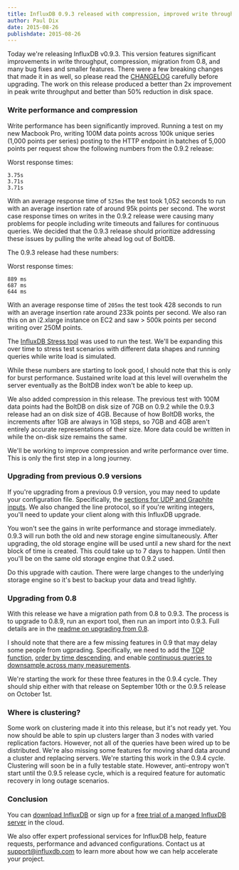 ```yaml
---
title: InfluxDB 0.9.3 released with compression, improved write throughput and migration from 0.8
author: Paul Dix
date: 2015-08-26
publishdate: 2015-08-26
---
```


Today we're releasing InfluxDB v0.9.3. This version features significant improvements in write throughput, compression, migration from 0.8, and many bug fixes and smaller features. There were a few breaking changes that made it in as well, so please read the <a href="https://github.com/influxdb/influxdb/blob/master/CHANGELOG.md#v093-unreleased" target="_">CHANGELOG</a> carefully before upgrading. The work on this release produced a better than 2x improvement in peak write throughput and better than 50% reduction in disk space.

### Write performance and compression

Write performance has been significantly improved. Running a test on my new Macbook Pro, writing 100M data points across 100k unique series (1,000 points per series) posting to the HTTP endpoint in batches of 5,000 points per request show the following numbers from the 0.9.2 release:

Worst response times:

```
3.75s
3.71s
3.71s
```

With an average response time of `525ms` the test took 1,052 seconds to run with an average insertion rate of around 95k points per second. The worst case response times on writes in the 0.9.2 release were causing many problems for people including write timeouts and failures for continuous queries. We decided that the 0.9.3 release should prioritize addressing these issues by pulling the write ahead log out of BoltDB.

The 0.9.3 release had these numbers:

Worst response times:

```
889 ms
687 ms
644 ms
```

With an average response time of `205ms` the test took 428 seconds to run with an average insertion rate around 233k points per second. We also ran this on an i2.xlarge instance on EC2 and saw > 500k points per second writing over 250M points.

The <a href="https://github.com/influxdb/influxdb/blob/master/cmd/influx_stress/influx_stress.go" target="_">InfluxDB Stress tool</a> was used to run the test. We'll be expanding this over time to stress test scenarios with different data shapes and running queries while write load is simulated.

While these numbers are starting to look good, I should note that this is only for burst performance. Sustained write load at this level will overwhelm the server eventually as the BoltDB index won't be able to keep up.

We also added compression in this release. The previous test with 100M data points had the BoltDB on disk size of 7GB on 0.9.2 while the 0.9.3 release had an on disk size of 4GB. Because of how BoltDB works, the increments after 1GB are always in 1GB steps, so 7GB and 4GB aren't entirely accurate representations of their size. More data could be written in while the on-disk size remains the same.

We'll be working to improve compression and write performance over time. This is only the first step in a long journey.

### Upgrading from previous 0.9 versions

If you're upgrading from a previous 0.9 version, you may need to update your configuration file. Specifically, the <a href="https://github.com/influxdb/influxdb/blob/master/etc/config.sample.toml#L198" target="_">sections for UDP and Graphite inputs</a>. We also changed the line protocol, so if you're writing integers, you'll need to update your client along with this InfluxDB upgrade.

You won't see the gains in write performance and storage immediately. 0.9.3 will run both the old and new storage engine simultaneously. After upgrading, the old storage engine will be used until a new shard for the next block of time is created. This could take up to 7 days to happen. Until then you'll be on the same old storage engine that 0.9.2 used.

Do this upgrade with caution. There were large changes to the underlying storage engine so it's best to backup your data and tread lightly.

### Upgrading from 0.8

With this release we have a migration path from 0.8 to 0.9.3. The process is to upgrade to 0.8.9, run an export tool, then run an import into 0.9.3. Full details are in the <a href="https://github.com/influxdb/influxdb/blob/master/importer/README.md" target="_">readme on upgrading from 0.8</a>.

I should note that there are a few missing features in 0.9 that may delay some people from ugprading. Specifically, we need to add the <a href="https://github.com/influxdb/influxdb/issues/1821" target="_">TOP function</a>, <a href="https://github.com/influxdb/influxdb/issues/2022" target="_">order by time descending</a>, and enable <a href="https://github.com/influxdb/influxdb/issues/2555" target="_">continuous queries to downsample across many measurements</a>.

We're starting the work for these three features in the 0.9.4 cycle. They should ship either with that release on September 10th or the 0.9.5 release on October 1st.

### Where is clustering?

Some work on clustering made it into this release, but it's not ready yet. You now should be able to spin up clusters larger than 3 nodes with varied replication factors. However, not all of the queries have been wired up to be distributed. We're also missing some features for moving shard data around a cluster and replacing servers. We're starting this work in the 0.9.4 cycle. Clustering will soon be in a fully testable state. However, anti-entropy won't start until the 0.9.5 release cycle, which is a required feature for automatic recovery in long outage scenarios.

### Conclusion

You can <a href="https://influxdb.com/download/" target="_">download InfluxDB</a> or sign up for a <a href="https://customers.influxdb.com/" target="_">free trial of a manged InfluxDB server</a> in the cloud.

We also offer expert professional services for InfluxDB help, feature requests, performance and advanced configurations. Contact us at support@influxdb.com to learn more about how we can help accelerate your project.
